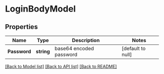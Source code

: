 # LoginBodyModel

## Properties
Name | Type | Description | Notes
------------ | ------------- | ------------- | -------------
**Password** | **string** | base64 encoded password | [default to null]

[[Back to Model list]](../README.md#documentation-for-models) [[Back to API list]](../README.md#documentation-for-api-endpoints) [[Back to README]](../README.md)


